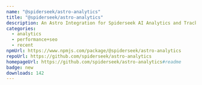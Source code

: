 ```yaml
---
name: "@spiderseek/astro-analytics"
title: "@spiderseek/astro-analytics"
description: An Astro Integration for Spiderseek AI Analytics and Tracking.
categories:
  - analytics
  - performance+seo
  - recent
npmUrl: https://www.npmjs.com/package/@spiderseek/astro-analytics
repoUrl: https://github.com/spiderseek/astro-analytics
homepageUrl: https://github.com/spiderseek/astro-analytics#readme
badge: new
downloads: 142
---
```

